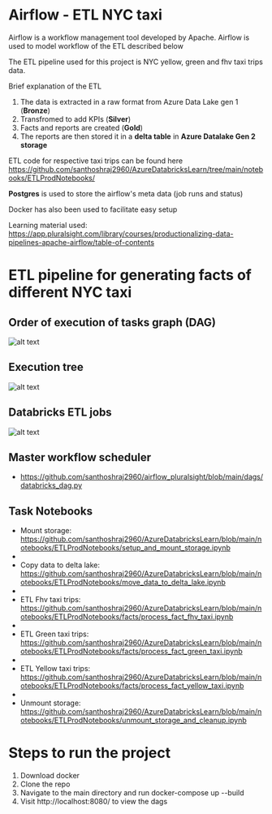 # Airflow - ETL NYC taxi

Airflow is a workflow management tool developed by Apache. Airflow is used to model workflow of the ETL described below

The ETL pipeline used for this project is NYC yellow, green and fhv taxi trips data. 

Brief explanation of the ETL
1. The data is extracted in a raw format from Azure Data Lake gen 1 (**Bronze**) 
2. Transfromed to add KPIs (**Silver**) 
3. Facts and reports are created (**Gold**)
4. The reports are then stored it in a **delta table** in **Azure Datalake Gen 2 storage**

ETL code for respective taxi trips can be found here https://github.com/santhoshraj2960/AzureDatabricksLearn/tree/main/notebooks/ETLProdNotebooks/

**Postgres** is used to store the airflow's meta data (job runs and status)

Docker has also been used to facilitate easy setup

Learning material used:
https://app.pluralsight.com/library/courses/productionalizing-data-pipelines-apache-airflow/table-of-contents


# ETL pipeline for generating facts of different NYC taxi

## Order of execution of tasks graph (DAG)
![alt text](https://github.com/santhoshraj2960/airflow_pluralsight/blob/main/screenshots/tasks_graph.png)

## Execution tree
![alt text](https://github.com/santhoshraj2960/airflow_pluralsight/blob/main/screenshots/tasks_tree.png)


## Databricks ETL jobs
![alt text](https://github.com/santhoshraj2960/airflow_pluralsight/blob/main/screenshots/azure_databricks_jobs.png)

## Master workflow scheduler

- https://github.com/santhoshraj2960/airflow_pluralsight/blob/main/dags/databricks_dag.py

## Task Notebooks

- Mount storage: https://github.com/santhoshraj2960/AzureDatabricksLearn/blob/main/notebooks/ETLProdNotebooks/setup_and_mount_storage.ipynb
- 
- Copy data to delta lake: https://github.com/santhoshraj2960/AzureDatabricksLearn/blob/main/notebooks/ETLProdNotebooks/move_data_to_delta_lake.ipynb
- 
- ETL Fhv taxi trips: https://github.com/santhoshraj2960/AzureDatabricksLearn/blob/main/notebooks/ETLProdNotebooks/facts/process_fact_fhv_taxi.ipynb
- 
- ETL Green taxi trips: https://github.com/santhoshraj2960/AzureDatabricksLearn/blob/main/notebooks/ETLProdNotebooks/facts/process_fact_green_taxi.ipynb
- 
- ETL Yellow taxi trips: https://github.com/santhoshraj2960/AzureDatabricksLearn/blob/main/notebooks/ETLProdNotebooks/facts/process_fact_yellow_taxi.ipynb
- 
- Unmount storage: https://github.com/santhoshraj2960/AzureDatabricksLearn/blob/main/notebooks/ETLProdNotebooks/unmount_storage_and_cleanup.ipynb


# Steps to run the project
1. Download docker
2. Clone the repo
3. Navigate to the main directory and run docker-compose up --build
4. Visit http://localhost:8080/ to view the dags
